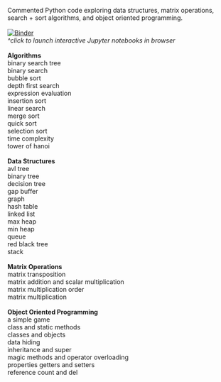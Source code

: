 Commented Python code exploring data structures, matrix operations, search + sort algorithms, and object oriented programming.
<br><br>
[![Binder](https://mybinder.org/badge_logo.svg)](https://mybinder.org/v2/gh/alandavidgrunberg/fundementals_notebooks/HEAD)<br>
<i>^click to launch interactive Jupyter notebooks in browser</i>
<br><br>
<b>Algorithms</b><br>
binary search tree<br>
binary search<br>
bubble sort<br>
depth first search<br>
expression evaluation<br>
insertion sort<br>
linear search<br>
merge sort<br>
quick sort<br>
selection sort<br>
time complexity<br>
tower of hanoi
<br><br>
<b>Data Structures</b><br>
avl tree<br>
binary tree<br>
decision tree<br>
gap buffer<br>
graph<br>
hash table<br>
linked list<br>
max heap<br>
min heap<br>
queue<br>
red black tree<br>
stack
<br><br>
<b>Matrix Operations</b><br>
matrix transposition<br>
matrix addition and scalar multiplication<br>
matrix multiplication order<br>
matrix multiplication
<br><br>
<b>Object Oriented Programming</b><br>
a simple game<br>
class and static methods<br>
classes and objects<br>
data hiding<br>
inheritance and super<br>
magic methods and operator overloading<br>
properties getters and setters<br>
reference count and del




